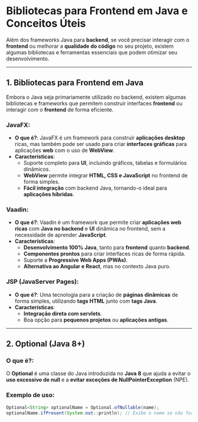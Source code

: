 # Bibliotecas para Frontend em Java e Conceitos Úteis

Além dos frameworks Java para **backend**, se você precisar interagir com o **frontend** ou melhorar a **qualidade do código** no seu projeto, existem algumas bibliotecas e ferramentas essenciais que podem otimizar seu desenvolvimento.

---

## 1. **Bibliotecas para Frontend em Java**

Embora o Java seja primariamente utilizado no backend, existem algumas bibliotecas e frameworks que permitem construir interfaces **frontend** ou interagir com o **frontend** de forma eficiente.

### **JavaFX**:
- **O que é?**: JavaFX é um framework para construir **aplicações desktop** ricas, mas também pode ser usado para criar **interfaces gráficas** para aplicações **web** com o uso de **WebView**.
- **Características**:
  - Suporte completo para **UI**, incluindo gráficos, tabelas e formulários dinâmicos.
  - **WebView** permite integrar **HTML, CSS e JavaScript** no frontend de forma simples.
  - **Fácil integração** com backend Java, tornando-o ideal para **aplicações híbridas**.
  
### **Vaadin**:
- **O que é?**: Vaadin é um framework que permite criar **aplicações web ricas** com **Java no backend** e **UI** dinâmica no frontend, sem a necessidade de aprender **JavaScript**.
- **Características**:
  - **Desenvolvimento 100% Java**, tanto para **frontend** quanto **backend**.
  - **Componentes prontos** para criar interfaces ricas de forma rápida.
  - Suporte a **Progressive Web Apps (PWAs)**.
  - **Alternativa ao Angular e React**, mas no contexto Java puro.

### **JSP (JavaServer Pages)**:
- **O que é?**: Uma tecnologia para a criação de **páginas dinâmicas** de forma simples, utilizando **tags HTML** junto com **tags Java**.
- **Características**:
  - **Integração direta com servlets**.
  - Boa opção para **pequenos projetos** ou **aplicações antigas**.

---

## 2. **Optional (Java 8+)**

### **O que é?**:
O **Optional** é uma classe do Java introduzida no **Java 8** que ajuda a evitar o **uso excessivo de null** e a **evitar exceções de NullPointerException** (NPE).

### **Exemplo de uso**:
```java
Optional<String> optionalName = Optional.ofNullable(name);
optionalName.ifPresent(System.out::println); // Exibe o nome se não for nulo
